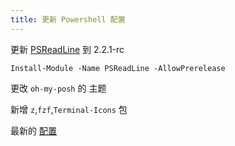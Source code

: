 ```yaml
---
title: 更新 Powershell 配置
---
```


更新 [PSReadLine](https://www.powershellgallery.com/packages/PSReadLine/2.2.1-rc1) 到 2.2.1-rc

```shell
Install-Module -Name PSReadLine -AllowPrerelease
```

更改 `oh-my-posh` 的 主题

新增 `z`,`fzf`,`Terminal-Icons` 包

最新的 [配置](./2020-12-28-powershell-modules)
